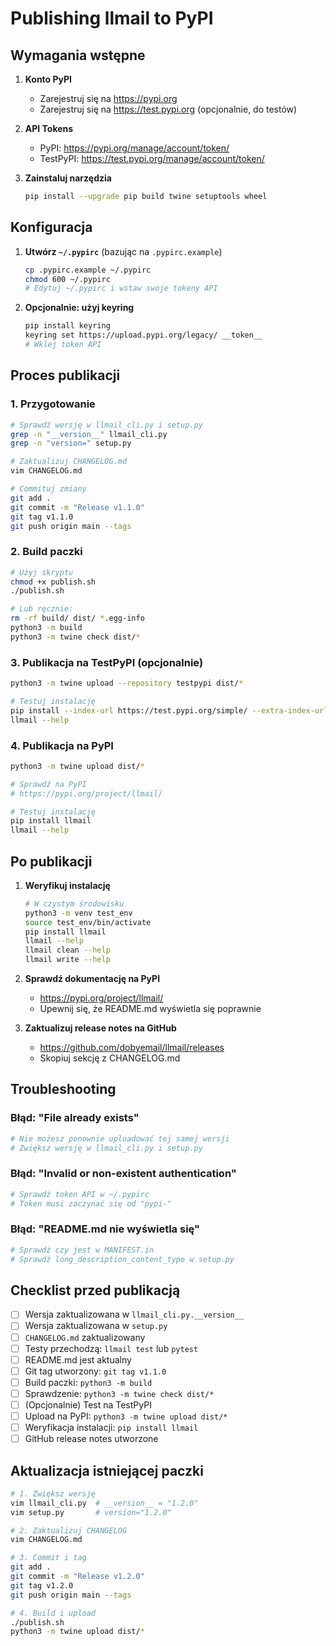 # Publishing llmail to PyPI

## Wymagania wstępne

1. **Konto PyPI**
   - Zarejestruj się na https://pypi.org
   - Zarejestruj się na https://test.pypi.org (opcjonalnie, do testów)

2. **API Tokens**
   - PyPI: https://pypi.org/manage/account/token/
   - TestPyPI: https://test.pypi.org/manage/account/token/

3. **Zainstaluj narzędzia**
   ```bash
   pip install --upgrade pip build twine setuptools wheel
   ```

## Konfiguracja

1. **Utwórz `~/.pypirc`** (bazując na `.pypirc.example`)
   ```bash
   cp .pypirc.example ~/.pypirc
   chmod 600 ~/.pypirc
   # Edytuj ~/.pypirc i wstaw swoje tokeny API
   ```

2. **Opcjonalnie: użyj keyring**
   ```bash
   pip install keyring
   keyring set https://upload.pypi.org/legacy/ __token__
   # Wklej token API
   ```

## Proces publikacji

### 1. Przygotowanie

```bash
# Sprawdź wersję w llmail_cli.py i setup.py
grep -n "__version__" llmail_cli.py
grep -n "version=" setup.py

# Zaktualizuj CHANGELOG.md
vim CHANGELOG.md

# Commituj zmiany
git add .
git commit -m "Release v1.1.0"
git tag v1.1.0
git push origin main --tags
```

### 2. Build paczki

```bash
# Użyj skryptu
chmod +x publish.sh
./publish.sh

# Lub ręcznie:
rm -rf build/ dist/ *.egg-info
python3 -m build
python3 -m twine check dist/*
```

### 3. Publikacja na TestPyPI (opcjonalnie)

```bash
python3 -m twine upload --repository testpypi dist/*

# Testuj instalację
pip install --index-url https://test.pypi.org/simple/ --extra-index-url https://pypi.org/simple/ llmail
llmail --help
```

### 4. Publikacja na PyPI

```bash
python3 -m twine upload dist/*

# Sprawdź na PyPI
# https://pypi.org/project/llmail/

# Testuj instalację
pip install llmail
llmail --help
```

## Po publikacji

1. **Weryfikuj instalację**
   ```bash
   # W czystym środowisku
   python3 -m venv test_env
   source test_env/bin/activate
   pip install llmail
   llmail --help
   llmail clean --help
   llmail write --help
   ```

2. **Sprawdź dokumentację na PyPI**
   - https://pypi.org/project/llmail/
   - Upewnij się, że README.md wyświetla się poprawnie

3. **Zaktualizuj release notes na GitHub**
   - https://github.com/dobyemail/llmail/releases
   - Skopiuj sekcję z CHANGELOG.md

## Troubleshooting

### Błąd: "File already exists"
```bash
# Nie możesz ponownie uploadować tej samej wersji
# Zwiększ wersję w llmail_cli.py i setup.py
```

### Błąd: "Invalid or non-existent authentication"
```bash
# Sprawdź token API w ~/.pypirc
# Token musi zaczynać się od "pypi-"
```

### Błąd: "README.md nie wyświetla się"
```bash
# Sprawdź czy jest w MANIFEST.in
# Sprawdź long_description_content_type w setup.py
```

## Checklist przed publikacją

- [ ] Wersja zaktualizowana w `llmail_cli.py.__version__`
- [ ] Wersja zaktualizowana w `setup.py`
- [ ] `CHANGELOG.md` zaktualizowany
- [ ] Testy przechodzą: `llmail test` lub `pytest`
- [ ] README.md jest aktualny
- [ ] Git tag utworzony: `git tag v1.1.0`
- [ ] Build paczki: `python3 -m build`
- [ ] Sprawdzenie: `python3 -m twine check dist/*`
- [ ] (Opcjonalnie) Test na TestPyPI
- [ ] Upload na PyPI: `python3 -m twine upload dist/*`
- [ ] Weryfikacja instalacji: `pip install llmail`
- [ ] GitHub release notes utworzone

## Aktualizacja istniejącej paczki

```bash
# 1. Zwiększ wersję
vim llmail_cli.py  # __version__ = "1.2.0"
vim setup.py       # version="1.2.0"

# 2. Zaktualizuj CHANGELOG
vim CHANGELOG.md

# 3. Commit i tag
git add .
git commit -m "Release v1.2.0"
git tag v1.2.0
git push origin main --tags

# 4. Build i upload
./publish.sh
python3 -m twine upload dist/*
```
